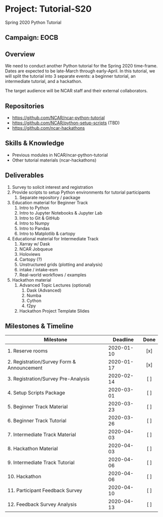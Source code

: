 # Project: Tutorial-S20

Spring 2020 Python Tutorial

## Campaign: EOCB

## Overview

We need to conduct another Python tutorial for the Spring 2020 time-frame.
Dates are expected to be late-March through early-April.  In this tutorial,
we will split the tutorial into 3 separate events: a beginner tutorial, an
intermediate tutorial, and a hackathon.

The target audience will be NCAR staff and their external collaborators.

## Repositories

- https://github.com/NCAR/ncar-python-tutorial
- https://github.com/NCAR/python-setup-scripts (TBD)
- https://github.com/ncar-hackathons

## Skills & Knowledge

- Previous modules in NCAR/ncar-python-tutorial
- Other tutorial materials (ncar-hackathons)

## Deliverables

1. Survey to solicit interest and registration
2. Provide scripts to setup Python environments for tutorial participants
   1. Separate repository / package
3. Education material for Beginner Track
   1. Intro to Python
   2. Intro to Jupyter Notebooks & Jupyter Lab
   3. Intro to Git & GitHub
   4. Intro to Numpy
   5. Intro to Pandas
   6. Intro to Matplotlib & cartopy
4. Educational material for Intermediate Track
   1. Xarray w/ Dask
   2. NCAR Jobqueue
   3. Holoviews
   4. Cartopy (?)
   5. Unstructured grids (plotting and analysis)
   6. intake / intake-esm
   7. Real-world workflows / examples
5. Hackathon material
   1. Advanced Topic Lectures (optional)
      1. Dask (Advanced)
      2. Numba
      3. Cython
      4. f2py
   2. Hackathon Project Template Slides

## Milestones & Timeline

| Milestone                                  | Deadline         | Done    |
|--------------------------------------------|------------------|:-------:|
| 1. Reserve rooms                           | 2020-01-10       | [x]     |
| 2. Registration/Survey Form & Announcement | 2020-01-17       | [x]     |
| 3. Registration/Survey Pre-Analysis        | 2020-02-14       | [ ]     |
| 4. Setup Scripts Package                   | 2020-03-01       | [ ]     |
| 5. Beginner Track Material                 | 2020-03-23       | [ ]     |
| 6. Beginner Track Tutorial                 | 2020-03-26       | [ ]     |
| 7. Intermediate Track Material             | 2020-04-03       | [ ]     |
| 8. Hackathon Material                      | 2020-04-03       | [ ]     |
| 9. Intermediate Track Tutorial             | 2020-04-06       | [ ]     |
| 10. Hackathon                              | 2020-04-06       | [ ]     |
| 11. Participant Feedback Survey            | 2020-04-10       | [ ]     |
| 12. Feedback Survey Analysis               | 2020-04-13       | [ ]     |
